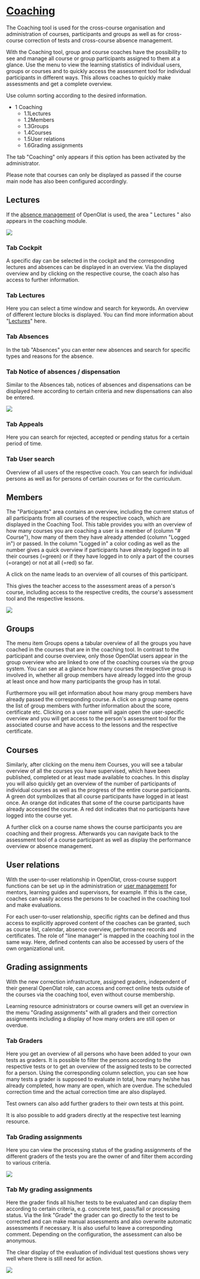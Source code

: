 #  [Coaching](Coaching.html)

The Coaching tool is used for the cross-course organisation and administration
of courses, participants and groups as well as for cross-course correction of
tests and cross-course absence management.

With the Coaching tool, group and course coaches have the possibility to see
and manage all course or group participants assigned to them at a glance. Use
the menu to view the learning statistics of individual users, groups or
courses and to quickly access the assessment tool for individual participants
in different ways. This allows coaches to quickly make assessments and get a
complete overview.

Use column sorting according to the desired information.

  * 1 Coaching 
    * 1.1Lectures
    * 1.2Members
    * 1.3Groups
    * 1.4Courses
    * 1.5User relations
    * 1.6Grading assignments

The tab "Coaching" only appears if this option has been activated by the
administrator.

Please note that courses can only be displayed as passed if the course main
node has also been configured accordingly.

## Lectures

If the [absence
management](https://confluence.openolat.org/display/OO150EN/Lectures+and+absences)
of OpenOlat is used, the area " Lectures " also appears in the coaching
module.

![](../../download/attachments/108600816/Coaching_start.png)

### Tab Cockpit

A specific day can be selected in the cockpit and the corresponding lectures
and absences can be displayed in an overview. Via the displayed overview and
by clicking on the respective course, the coach also has access to further
information.

### Tab Lectures

Here you can select a time window and search for keywords. An overview of
different lecture blocks is displayed. You can find more information about
"[Lectures](https://confluence.openolat.org/display/OO142EN/Lectures+-+Teacher+view)"
here.

### Tab Absences

In the tab "Absences" you can enter new absences and search for specific types
and reasons for the absence.

### Tab Notice of absences / dispensation

Similar to the Absences tab, notices of absences and dispensations can be
displayed here according to certain criteria and new dispensations can also be
entered.

![](../../download/attachments/108600816/Coaching_Dispens.png)

### Tab Appeals

Here you can search for rejected, accepted or pending status for a certain
period of time.

### Tab User search

  

Overview of all users of the respective coach. You can search for individual
persons as well as for persons of certain courses or for the curriculum.

## Members

The "Participants" area contains an overview, including the current status of
all participants from all courses of the respective coach, which are displayed
in the Coaching Tool. This table provides you with an overview of how many
courses you are coaching a user is a member of (column "# Course"), how many
of them they have already attended (column "Logged in") or passed. In the
column "Logged in" a color coding as well as the number gives a quick overview
if participants have already logged in to all their courses (=green) or if
they have logged in to only a part of the courses (=orange) or not at all
(=red) so far.

A click on the name leads to an overview of all courses of this participant.

This gives the teacher access to the assessment areas of a person's course,
including access to the respective credits, the course's assessment tool and
the respective lessons.

![](../../download/attachments/108600816/Coaching_Teilnehmer.png)

## Groups

The menu item Groups opens a tabular overview of all the groups you have
coached in the courses that are in the coaching tool. In contrast to the
participant and course overview, only those OpenOlat users appear in the group
overview who are linked to one of the coaching courses via the group system.
You can see at a glance how many courses the respective group is involved in,
whether all group members have already logged into the group at least once and
how many participants the group has in total.

Furthermore you will get information about how many group members have already
passed the corresponding course. A click on a group name opens the list of
group members with further information about the score, certificate etc.
Clicking on a user name will again open the user-specific overview and you
will get access to the person's assessment tool for the associated course and
have access to the lessons and the respective certificate.

## Courses

Similarly, after clicking on the menu item Courses, you will see a tabular
overview of all the courses you have supervised, which have been published,
completed or at least made available to coaches. In this display you will also
quickly get an overview of the number of participants of individual courses as
well as the progress of the entire course participants. A green dot symbolizes
that all course participants have logged in at least once. An orange dot
indicates that some of the course participants have already accessed the
course. A red dot indicates that no participants have logged into the course
yet.

A further click on a course name shows the course participants you are
coaching and their progress. Afterwards you can navigate back to the
assessment tool of a course participant as well as display the performance
overview or absence management.

## User relations

With the user-to-user relationship in OpenOlat, cross-course support functions
can be set up in the administration or [user management](User+management.html)
for mentors, learning guides and supervisors, for example. If this is the
case, coaches can easily access the persons to be coached in the coaching tool
and make evaluations.

For each user-to-user relationship, specific rights can be defined and thus
access to explicitly approved content of the coaches can be granted, such as
course list, calendar, absence overview, performance records and certificates.
The role of "line manager" is mapped in the coaching tool in the same way.
Here, defined contents can also be accessed by users of the own organizational
unit.

## Grading assignments

With the new correction infrastructure, assigned graders, independent of their
general OpenOlat role, can access and correct online tests outside of the
courses via the coaching tool, even without course membership.

Learning resource administrators or course owners will get an overview in the
menu "Grading assignments" with all graders and their correction assignments
including a display of how many orders are still open or overdue.

### **Tab Graders**

Here you get an overview of all persons who have been added to your own tests
as graders. It is possible to filter the persons according to the respective
tests or to get an overview of the assigned tests to be corrected for a
person. Using the corresponding column selection, you can see how many tests a
grader is supposed to evaluate in total, how many he/she has already
completed, how many are open, which are overdue. The scheduled correction time
and the actual correction time are also displayed.  

Test owners can also add further graders to their own tests at this point.

It is also possible to add graders directly at the respective test learning
resource.

### Tab Grading assignments

Here you can view the processing status of the grading assignments of the
different graders of the tests you are the owner of and filter them according
to various criteria.

![](../../download/attachments/108600816/Korrekturauftraege.png)

### Tab My grading assignments

Here the grader finds all his/her tests to be evaluated and can display them
according to certain criteria, e.g. concrete test, pass/fail or processing
status. Via the link "Grade" the grader can go directly to the test to be
corrected and can make manual assessments and also overwrite automatic
assessments if necessary. It is also useful to leave a corresponding comment.
Depending on the configuration, the assessment can also be anonymous.

The clear display of the evaluation of individual test questions shows very
well where there is still need for action.

![](../../download/attachments/108600816/Coaching_Korrekturauftraege_Uebersicht.png)

  

